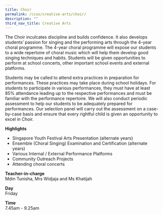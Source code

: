 ```yaml
---
title: Choir
permalink: /ccas/creative-arts/choir/
description: ""
third_nav_title: Creative Arts
---
```

<p>The Choir inculcates discipline and builds confidence. It also develops students&rsquo; passion for singing and the performing arts through the 4-year choral programme. The 4-year choral programme will expose our students to a wide repertoire of choral music which will help them develop good singing techniques and habits. Students will be given opportunities to perform at school concerts, other important school events and external platforms.&nbsp;</p>
<p>Students may be called to attend extra practices in preparation for performances. These practices may take place during school holidays. For students to participate in various performances, they must have at least 85% attendance leading up to the respective performances and must be familiar with the performance repertoire. We will also conduct periodic assessment to help our students to be adequately prepared for performances. Our selection panel will carry out the assessment on a case-by-case basis and ensure that every rightful child is given an opportunity to excel in Choir.</p>
<p><strong>Highlights&nbsp;</strong></p>
<ul>
<li>Singapore Youth Festival Arts Presentation (alternate years)</li>
<li>Ensemble (Choral Singing) Examination and Certification (alternate years)</li>
<li>Various Internal / External Performance Platforms</li>
<li>Community Outreach Projects</li>
<li>Attending choral concerts</li>
</ul>
<p><strong>Teacher-in-charge<br /></strong>Mdm Tunisha, Mrs Widjaja and Ms Khatijah</p>
<p><strong>Day<br /></strong>Friday</p>
<p><strong>Time<br /></strong>7.45am - 9.25am</p>
